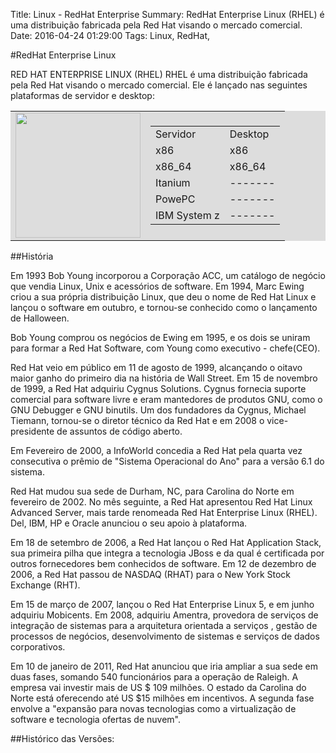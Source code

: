 Title: Linux - RedHat Enterprise
Summary: RedHat Enterprise Linux (RHEL) é uma distribuição fabricada pela Red Hat visando o mercado comercial.
Date: 2016-04-24 01:29:00
Tags: Linux, RedHat,

#RedHat Enterprise Linux
<p>RED HAT ENTERPRISE LINUX (RHEL) RHEL é uma distribuição fabricada pela Red Hat visando o mercado comercial. Ele é lançado nas seguintes plataformas de servidor e desktop:</p>
<table style="border: none; background-color:#ddd"><tr><td>
<img src="http://www.theinquirer.net/IMG/471/165471/redhat-logo.jpg" width="200"/></td>
<td> <table>
  <tr>
    <td>Servidor</td>
    <td>Desktop</td>
  </tr>
  <tr>
    <td>x86</td>
    <td>x86</td>
  </tr>
    <tr>
    <td>x86_64</td>
    <td>x86_64</td>
  </tr>
      <tr>
    <td>Itanium</td>
    <td>-------</td>
  </tr>
    <tr>
    <td>PowePC</td>
    <td>-------</td>
  </tr>
    <tr>
    <td>IBM System z</td>
    <td>-------</td>
  </tr>
</table></td></tr></table>
##História<p> </p>

Em 1993 Bob Young incorporou a Corporação ACC, um catálogo de negócio que vendia Linux, Unix e acessórios de software. Em 1994, Marc Ewing criou a sua própria distribuição Linux, que deu o nome de Red Hat Linux e lançou o software em outubro, e tornou-se conhecido como o lançamento de Halloween. 

Bob Young comprou os negócios de Ewing em 1995, e os dois se uniram para formar a Red Hat Software, com Young como executivo - chefe(CEO).

Red Hat veio em público em 11 de agosto de 1999, alcançando o oitavo maior ganho do primeiro dia na história de Wall Street.
Em 15 de novembro de 1999, a Red Hat adquiriu Cygnus Solutions. Cygnus fornecia suporte comercial para software livre e eram mantedores de produtos GNU, como o GNU Debugger e GNU binutils. Um dos fundadores da Cygnus, Michael Tiemann, tornou-se o diretor técnico da Red Hat e em 2008 o vice-presidente de assuntos de código aberto.

Em Fevereiro de 2000, a InfoWorld concedia a Red Hat pela quarta vez consecutiva o prêmio de "Sistema Operacional do Ano" para a versão 6.1 do sistema. 

Red Hat mudou sua sede de Durham, NC, para Carolina do Norte em fevereiro de 2002. No mês seguinte, a Red Hat apresentou Red Hat Linux Advanced Server, mais tarde renomeada Red Hat Enterprise Linux (RHEL). Del, IBM, HP e Oracle anunciou o seu apoio à plataforma. 

Em 18 de setembro de 2006, a Red Hat lançou o Red Hat Application Stack, sua primeira pilha que integra a tecnologia JBoss e da qual é certificada por outros fornecedores bem conhecidos de software. Em 12 de dezembro de 2006, a Red Hat passou de NASDAQ (RHAT) para o New York Stock Exchange (RHT).

Em 15 de março de 2007, lançou o Red Hat Enterprise Linux 5, e em junho adquiriu Mobicents. Em 2008, adquiriu Amentra, provedora de serviços de integração de sistemas para a arquitetura orientada a serviços , gestão de processos de negócios, desenvolvimento de sistemas e serviços de dados corporativos. 

Em 10 de janeiro de 2011, Red Hat anunciou que iria ampliar a sua sede em duas fases, somando 540 funcionários para a operação de Raleigh. A empresa vai investir mais de US $ 109 milhões. O estado da Carolina do Norte está oferecendo até US $15 milhões em incentivos. A segunda fase envolve a "expansão para novas tecnologias como a virtualização de software e tecnologia ofertas de nuvem".<p> </p>

##Histórico das Versões:<p> </p>
